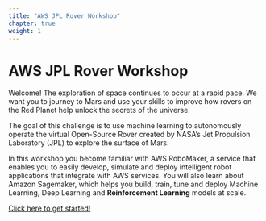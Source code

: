 ```yaml
---
title: "AWS JPL Rover Workshop"
chapter: true
weight: 1
---
```


# AWS JPL Rover Workshop

Welcome! The exploration of space continues to occur at a rapid pace. We want you to journey to Mars and use your skills to improve how rovers on the Red Planet help unlock the secrets of the universe.

The goal of this challenge is to use machine learning to autonomously operate the virtual Open-Source Rover created by NASA’s Jet Propulsion Laboratory (JPL) to explore the surface of Mars.

In this workshop you become familiar with AWS RoboMaker, a service that enables you to easily develop, simulate and deploy intelligent robot applications that integrate with AWS services. You will also learn about Amazon Sagemaker, which helps you build, train, tune and deploy Machine Learning, Deep Learning and **Reinforcement Learning** models at scale. 

[Click here to get started!](/workshop)
